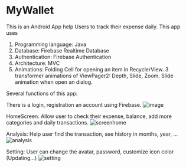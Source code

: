 # MyWallet
This is an Android App help Users to track their expense daily. 
This app uses 
  1. Programming language: Java
  2. Database: Firebase Realtime Database
  3. Authentication: Firebase Authentication
  4. Architecture: MVC
  5. Animations:
Folding Cell for opening an item in RecyclerView.
3 transformer animations of ViewPager2: Depth, Slide, Zoom.
Slide animation when open an dialog.

Several functions of this app:

There is a login, registration an account using Firebase. 
![image](https://github.com/DannyEggy/MyWallet/assets/125853072/4de5980b-1b6c-4b04-ac55-1acc2bfed907)

HomeScreen: Allow user to check their expense, balance, add more categories and daily transactions.
![screenhome](https://github.com/DannyEggy/MyWallet/assets/125853072/eca338e7-98e9-4904-8175-16bd3673f053)

Analysis: Help user find the transaction, see history in months, year, ...
![analysis](https://github.com/DannyEggy/MyWallet/assets/125853072/3fb200b8-f538-42df-91e9-5ad24e5206d9)

Setting: User can change the avatar, password, customize icon color (Updating...)
![setting](https://github.com/DannyEggy/MyWallet/assets/125853072/ed6008d9-33bf-4a64-9525-eb3690306887)


